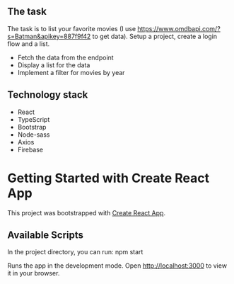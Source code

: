 ## The task

The task is to list your favorite movies (I use https://www.omdbapi.com/?s=Batman&apikey=887f9f42 to get data). Setup a project, create a login flow and a list.

- Fetch the data from the endpoint
- Display a list for the data
- Implement a filter for movies by year

## Technology stack

- React
- TypeScript
- Bootstrap
- Node-sass
- Axios
- Firebase

# Getting Started with Create React App

This project was bootstrapped with [Create React App](https://github.com/facebook/create-react-app).

## Available Scripts

In the project directory, you can run: npm start

Runs the app in the development mode.
Open [http://localhost:3000](http://localhost:3000) to view it in your browser.